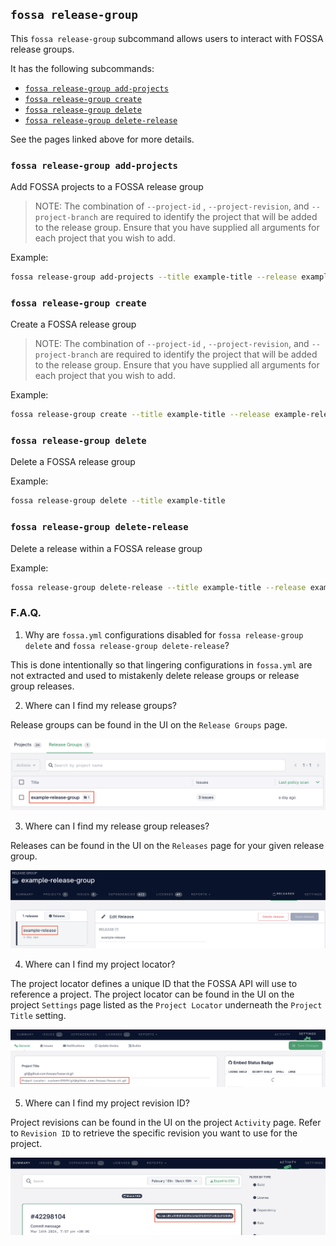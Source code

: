 ## `fossa release-group`

This `fossa release-group` subcommand allows users to interact with FOSSA release groups.

It has the following subcommands:

- [`fossa release-group add-projects`](./release-group/add-projects.md)
- [`fossa release-group create`](./release-group//create.md)
- [`fossa release-group delete`](./release-group/delete.md)
- [`fossa release-group delete-release`](./release-group/delete-release.md)

See the pages linked above for more details.

### `fossa release-group add-projects`

Add FOSSA projects to a FOSSA release group

>NOTE: The combination of `--project-id` , `--project-revision`, and `--project-branch` are required to identify the project that will be added to the release group. Ensure that you have supplied all arguments for each project that you wish to add.

Example:

```bash
fossa release-group add-projects --title example-title --release example-release-title --project-id custom+1/git@github.com/example --project-revision 12345 --project-branch main
```

### `fossa release-group create`

Create a FOSSA release group

>NOTE: The combination of `--project-id` , `--project-revision`, and `--project-branch` are required to identify the project that will be added to the release group. Ensure that you have supplied all arguments for each project that you wish to add.

Example:

```bash
fossa release-group create --title example-title --release example-release-title --project-id custom+1/git@github.com/example --project-revision 12345 --project-branch main
```

### `fossa release-group delete`

Delete a FOSSA release group

Example:

```bash
fossa release-group delete --title example-title
```

### `fossa release-group delete-release`

Delete a release within a FOSSA release group

Example:

```bash
fossa release-group delete-release --title example-title --release example-release-title 
```

### F.A.Q.

1. Why are `fossa.yml` configurations disabled for `fossa release-group delete` and `fossa release-group delete-release`?

This is done intentionally so that lingering configurations in `fossa.yml` are not extracted and used to mistakenly delete release groups or release group releases.

2. Where can I find my release groups? 

Release groups can be found in the UI on the `Release Groups` page.

<img src="../images/release-group-title-example.png">

3. Where can I find my release group releases?

Releases can be found in the UI on the `Releases` page for your given release group.

<img src="../images/release-example.png">

4. Where can I find my project locator?

The project locator defines a unique ID that the FOSSA API will use to reference a project. The project locator can be found in the UI on the project `Settings` page listed as the `Project Locator` underneath the `Project Title` setting.

<img src="../images/project-locator-example.png">

5. Where can I find my project revision ID?

Project revisions can be found in the UI on the project `Activity` page. Refer to `Revision ID` to retrieve the specific revision you want to use for the project.

<img src="../images/project-revision-example.png">